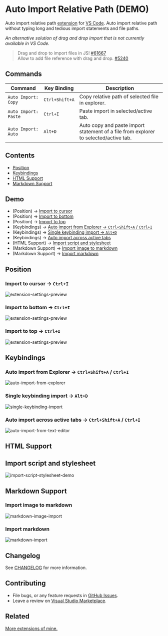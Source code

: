 
# Auto Import Relative Path (DEMO)

Auto import relative path [extension] for [VS Code]. Auto import relative path without typing long and tedious import statements and file paths.

[VS Code]: https://code.visualstudio.com/
[extension]: https://marketplace.visualstudio.com/VSCode

*An alternative solution of drag and drop import that is not currently available in VS Code.*

> Drag and drop to import files in JS! [#61667][0] </br> 
> Allow to add file reference with drag and drop. [#5240][1]

[0]: https://github.com/microsoft/vscode/issues/61667
[1]: https://github.com/microsoft/vscode/issues/5240

## Commands

| Command              | Key Binding    | Description                                                                          |
| -------------------- | -------------- | ------------------------------------------------------------------------------------ |
| `Auto Import: Copy`  | `Ctrl+Shift+A` | Copy relative path of selected file in explorer.                                     |
| `Auto Import: Paste` | `Ctrl+I`       | Paste import in selected/active tab.                                                 |
| `Auto Import: Auto`  | `Alt+D`        | Auto copy and paste import statement of a file from explorer to selected/active tab. |

## Contents

* [Position](#Position)
* [Keybindings](#Keybindings)
* [HTML Support](#HTML-Support)
* [Markdown Support](#Markdown-Support)

## Demo

* (Position) → [Import to cursor](#Import-to-cursor--ctrli)
* (Position) → [Import to bottom](#Import-to-bottom--ctrli)
* (Position) → [Import to top](#Import-to-top--ctrli)
* (Keybindings) → [Auto import from Explorer → `Ctrl+Shift+A` / `Ctrl+I`](#auto-import-from-explorer--ctrlshifta--ctrli)
* (Keybindings) → [Single keybinding import → `Alt+D`](#single-keybinding-import--altd)
* (Keybindings) → [Auto import across active tabs](#Auto-Import-from-text-editor)
* (HTML Support) → [Import script and stylesheet](#Import-script-and-stylesheet)
* (Markdown Support) → [Import image to markdown](#Import-image-to-markdown)
* (Markdown Support) → [Import markdown](#Import-markdown)

## Position

### Import to cursor → `Ctrl+I`

![extension-settings-preview](images/cursor.gif "import to cursor using ctrl+i command")

### Import to bottom → `Ctrl+I`

![extension-settings-preview](images/bottom.gif "import to bottom using ctrl+i command")

### Import to top → `Ctrl+I`

![extension-settings-preview](images/top.gif "import to top using ctrl+i command")

## Keybindings

### Auto import from Explorer → `Ctrl+Shift+A` / `Ctrl+I`

![auto-import-from-explorer](images/keybinding-copy-and-paste.gif "Auto import from explorer demo")

### Single keybinding import → `Alt+D`

![single-keybinding-import](images/keybinding-single.gif "Single keybinding import demo")

### Auto import across active tabs → `Ctrl+Shift+A` / `Ctrl+I`

![auto-import-from-text-editor](images/keybinding-feature.gif "Auto import from text editor demo")

## HTML Support

## Import script and stylesheet

![import-script-stylesheet-demo](images/html.gif "Import script and stylesheet")

## Markdown Support

### Import image to markdown

![markdown-image-import](images/markdown-image.gif "Markdown image import demo")

### Import markdown

![markdown-import](images/markdown.gif "Markdown import demo")

## Changelog

See [CHANGELOG] for more information.

[CHANGELOG]: https://github.com/ElecTreeFrying/auto-import-relative-path/blob/master/CHANGELOG.md

## Contributing

* File bugs, or any feature requests in [GitHub Issues].
* Leave a review on [Visual Studio Marketplace].

[Github Issues]: https://github.com/ElecTreeFrying/auto-import-relative-path/issues
[Visual Studio Marketplace]: https://marketplace.visualstudio.com/items?itemName=ElecTreeFrying.auto-import&ssr=false#review-details

## Related

[More extensions of mine.]

[More extensions of mine.]: https://marketplace.visualstudio.com/publishers/ElecTreeFrying
